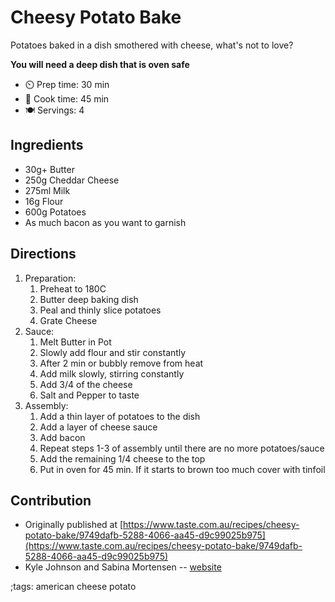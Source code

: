 # Cheesy Potato Bake

Potatoes baked in a dish smothered with cheese, what's not to love?

**You will need a deep dish that is oven safe**

- ⏲️ Prep time: 30 min
- 🍳 Cook time: 45 min
- 🍽️ Servings: 4

## Ingredients

- 30g+ Butter
- 250g Cheddar Cheese
- 275ml Milk
- 16g Flour
- 600g Potatoes
- As much bacon as you want to garnish

## Directions

1. Preparation:
    1. Preheat to 180C
    2. Butter deep baking dish
    3. Peal and thinly slice potatoes
    4. Grate Cheese
2. Sauce:
    1. Melt Butter in Pot
    2. Slowly add flour and stir constantly
    3. After 2 min or bubbly remove from heat
    4. Add milk slowly, stirring constantly
    5. Add 3/4 of the cheese
    6. Salt and Pepper to taste
3. Assembly:
    1. Add a thin layer of potatoes to the dish
    2. Add a layer of cheese sauce
    3. Add bacon
    4. Repeat steps 1-3 of assembly until there are no more potatoes/sauce
    5. Add the remaining 1/4 cheese to the top
    6. Put in oven for 45 min. If it starts to brown too much cover with tinfoil

## Contribution

- Originally published at [https://www.taste.com.au/recipes/cheesy-potato-bake/9749dafb-5288-4066-aa45-d9c99025b975](https://www.taste.com.au/recipes/cheesy-potato-bake/9749dafb-5288-4066-aa45-d9c99025b975)
- Kyle Johnson and Sabina Mortensen -- [website](https://www.kylecjohnson.site/)

;tags: american cheese potato
